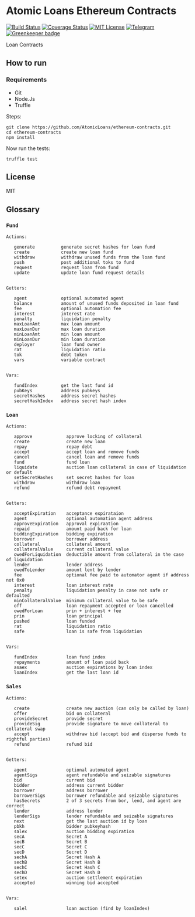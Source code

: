 
# Atomic Loans Ethereum Contracts

[![Build Status](https://travis-ci.org/AtomicLoans/atomicloans-eth-contracts.svg?branch=master)](https://travis-ci.org/AtomicLoans/atomicloans-eth-contracts)
[![Coverage Status](https://coveralls.io/repos/github/AtomicLoans/atomicloans-eth-contracts/badge.svg)](https://coveralls.io/github/AtomicLoans/atomicloans-eth-contracts)
[![MIT License](https://img.shields.io/badge/license-MIT-brightgreen.svg)](./LICENSE.md)
[![Telegram](https://img.shields.io/badge/chat-on%20telegram-blue.svg)](https://t.me/Atomic_Loans)
[![Greenkeeper badge](https://badges.greenkeeper.io/AtomicLoans/atomicloans-eth-contracts.svg)](https://greenkeeper.io/)

Loan Contracts

## How to run

### Requirements

- Git
- Node.Js
- Truffle

Steps:

```
git clone https://github.com/AtomicLoans/ethereum-contracts.git
cd ethereum-contracts
npm install
```

Now run the tests:

`truffle test`

## License

MIT

## Glossary

### `Fund`
```
Actions:

   generate          generate secret hashes for loan fund
   create            create new loan fund
   withdraw          withdraw unused funds from the loan fund
   push              post additional toks to fund
   request           request loan from fund
   update            update loan fund request details


Getters:

   agent             optional automated agent
   balance           amount of unused funds deposited in loan fund
   fee               optional automation fee
   interest          interest rate
   penalty           liquidation penalty
   maxLoanAmt        max loan amount
   maxLoanDur        max loan duration
   minLoanAmt        min loan amount
   minLoanDur        min loan duration
   deployer          loan fund owner
   rat               liquidation ratio
   tok               debt token
   vars              variable contract


Vars:

   fundIndex         get the last fund id
   pubKeys           address pubkeys
   secretHashes      address secret hashes
   secretHashIndex   address secret hash index

```


### `Loan`
```
Actions:

   approve             approve locking of collateral
   create              create new loan
   repay               repay debt
   accept              accept loan and remove funds
   cancel              cancel loan and remove funds
   fund                fund loan
   liquidate           auction loan collateral in case of liquidation or default
   setSecretHashes     set secret hashes for loan
   withdraw            withdraw loan
   refund              refund debt repayment 


Getters:

   acceptExpiration    acceptance expirataion
   agent               optional automation agent address
   approveExpiration   approval expiraation
   repaid              amount paid back for loan
   biddingExpiration   bidding expiration
   borrower            borrower address
   collateral          collateral amount
   collateralValue     current collateral value
   owedForLiquidation  deductible amount from collateral in the case of liquidation
   lender              lender address
   owedToLender        amount lent by lender
   fee                 optional fee paid to automator agent if address not 0x0
   interest            loan interest rate
   penalty             liquidation penalty in case not safe or defaulted
   minCollateralValue  minimum collateral value to be safe
   off                 loan repayment accepted or loan cancelled
   owedForLoan         prin + interest + fee
   prin                loan principal
   pushed              loan funded
   rat                 liquidation ratio
   safe                loan is safe from liquidation


Vars:

   fundIndex           loan fund index
   repayments          amount of loan paid back
   asaex               auction expirations by loan index
   loanIndex           get the last loan id

```

### `Sales`
```
Actions:

   create              create new auction (can only be called by loan)
   offer               bid on collateral
   provideSecret       provide secret
   provideSig          provide signature to move collateral to collateral swap
   accept              withdraw bid (accept bid and disperse funds to rightful parties)
   refund              refund bid


Getters:

   agent               optional automated agent
   agentSigs           agent refundable and seizable signatures
   bid                 current bid
   bidder              address current bidder
   borrower            address borrower
   borrowerSigs        borrower refundable and seizable signatures
   hasSecrets          2 of 3 secrets from bor, lend, and agent are correct
   lender              address lender
   lenderSigs          lender refundable and seizable signatures
   next                get the last auction id by loan
   pbkh                bidder pubkeyhash
   salex               auction bidding expiration
   secA                Secret A
   secB                Secret B
   secC                Secret C
   secD                Secret D
   sechA               Secret Hash A
   sechB               Secret Hash B
   sechC               Secret Hash C
   sechD               Secret Hash D
   setex               auction settlement expiration
   accepted            winning bid accepted


Vars:

   salel               loan auction (find by loanIndex)

```

